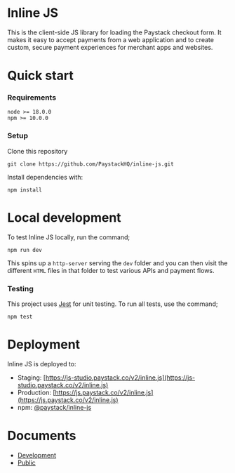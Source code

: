 # Inline JS

This is the client-side JS library for loading the Paystack checkout form. It makes it easy to accept payments from a web application and to create custom, secure payment experiences for merchant apps and websites.

# Quick start

### Requirements

```
node >= 18.0.0
npm >= 10.0.0
```

### Setup

Clone this repository

    git clone https://github.com/PaystackHQ/inline-js.git

Install dependencies with:

    npm install

# Local development

To test Inline JS locally, run the command;

```
npm run dev
```

This spins up a `http-server` serving the `dev` folder and you can then visit the different `HTML` files in that folder to test various APIs and payment flows.

### Testing

This project uses [Jest](https://jestjs.io/) for unit testing. To run all tests, use the command;

```
npm test
```

# Deployment

Inline JS is deployed to:

- Staging: [https://js-studio.paystack.co/v2/inline.js](https://js-studio.paystack.co/v2/inline.js)
- Production: [https://js.paystack.co/v2/inline.js](https://js.paystack.co/v2/inline.js)
- npm: [@paystack/inline-js](https://www.npmjs.com/package/@paystack/inline-js)

# Documents

- [Development](./DEV_DOCS.md)
- [Public](./PUBLIC_DOCS.md)
